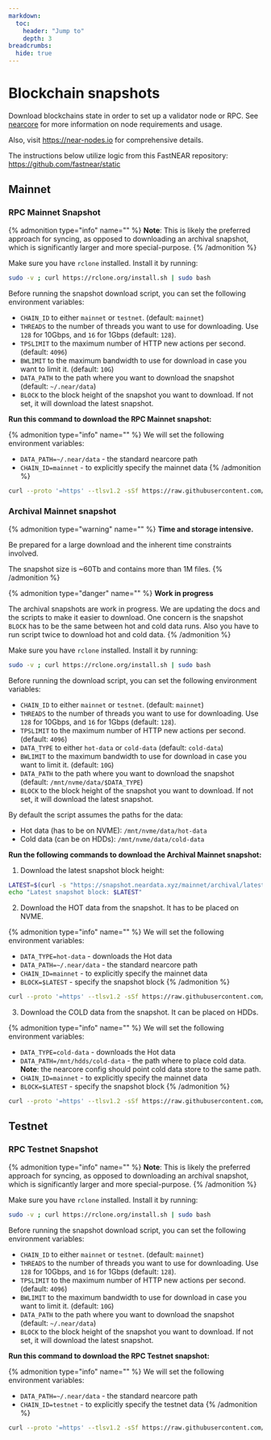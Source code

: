 ```yaml
---
markdown:
  toc:
    header: "Jump to"
    depth: 3
breadcrumbs:
  hide: true
---
```


# Blockchain snapshots

Download blockchains state in order to set up a validator node or RPC. See <a href="https://github.com/near/nearcore?tab=readme-ov-file#about-near" target="_blank">nearcore</a> for more information on node requirements and usage.

Also, visit <a href="https://near-nodes.io" target="_blank">https://near-nodes.io</a> for comprehensive details.

<!-- {% admonition type="info" %}
  MD5 hash verification will be available shortly.<br/>
  _(Certainly by end of year, 2024)_
{% /admonition %} -->

The instructions below utilize logic from this FastNEAR repository: <a href="https://github.com/fastnear/static" target="_blank">https://github.com/fastnear/static</a>

## Mainnet

### RPC Mainnet Snapshot

{% admonition type="info" name="" %}
 **Note**: This is likely the preferred approach for syncing, as opposed to downloading an archival snapshot, which is significantly larger and more special-purpose.
{% /admonition %}  

Make sure you have `rclone` installed. Install it by running:

```bash {% title="rclone installation" %}
sudo -v ; curl https://rclone.org/install.sh | sudo bash
```

Before running the snapshot download script, you can set the following environment variables:

 - `CHAIN_ID` to either `mainnet` or `testnet`. (default: `mainnet`)
 - `THREADS` to the number of threads you want to use for downloading. Use `128` for 10Gbps, and `16` for 1Gbps (default: `128`).
 - `TPSLIMIT` to the maximum number of HTTP new actions per second. (default: `4096`)
 - `BWLIMIT` to the maximum bandwidth to use for download in case you want to limit it. (default: `10G`)
 - `DATA_PATH` to the path where you want to download the snapshot (default: `~/.near/data`)
 - `BLOCK` to the block height of the snapshot you want to download. If not set, it will download the latest snapshot.

**Run this command to download the RPC Mainnet snapshot:**

{% admonition type="info" name="" %}
We will set the following environment variables:
- `DATA_PATH=~/.near/data` - the standard nearcore path
- `CHAIN_ID=mainnet` - to explicitly specify the mainnet data
{% /admonition %}    

```bash {% title="RPC Mainnet Snapshot » ~/.near/data" %}
curl --proto '=https' --tlsv1.2 -sSf https://raw.githubusercontent.com/fastnear/static/refs/heads/main/down_rclone.sh | DATA_PATH=~/.near/data CHAIN_ID=mainnet bash
```

### Archival Mainnet snapshot

{% admonition type="warning" name="" %}
**Time and storage intensive.**

Be prepared for a large download and the inherent time constraints involved.

The snapshot size is ~60Tb and contains more than 1M files.
{% /admonition %} 

{% admonition type="danger" name="" %}
**Work in progress**

The archival snapshots are work in progress. We are updating the docs and the scripts to make it easier to download.
One concern is the snapshot `BLOCK` has to be the same between hot and cold data runs.
Also you have to run script twice to download hot and cold data.
{% /admonition %} 

Make sure you have `rclone` installed. Install it by running:

```bash {% title="rclone installation" %}
sudo -v ; curl https://rclone.org/install.sh | sudo bash
```

Before running the download script, you can set the following environment variables:

 - `CHAIN_ID` to either `mainnet` or `testnet`. (default: `mainnet`)
 - `THREADS` to the number of threads you want to use for downloading. Use `128` for 10Gbps, and `16` for 1Gbps (default: `128`).
 - `TPSLIMIT` to the maximum number of HTTP new actions per second. (default: `4096`)
 - `DATA_TYPE` to either `hot-data` or `cold-data` (default: `cold-data`)
 - `BWLIMIT` to the maximum bandwidth to use for download in case you want to limit it. (default: `10G`)
 - `DATA_PATH` to the path where you want to download the snapshot (default: `/mnt/nvme/data/$DATA_TYPE`)
 - `BLOCK` to the block height of the snapshot you want to download. If not set, it will download the latest snapshot.

By default the script assumes the paths for the data:
- Hot data (has to be on NVME): `/mnt/nvme/data/hot-data`
- Cold data (can be on HDDs): `/mnt/nvme/data/cold-data`


**Run the following commands to download the Archival Mainnet snapshot:**

1. Download the latest snapshot block height:

```bash {% title="Latest archival mainnet snapshot block" %}
LATEST=$(curl -s "https://snapshot.neardata.xyz/mainnet/archival/latest.txt")
echo "Latest snapshot block: $LATEST"
```

2. Download the HOT data from the snapshot. It has to be placed on NVME.

{% admonition type="info" name="" %}
We will set the following environment variables:
- `DATA_TYPE=hot-data` - downloads the Hot data
- `DATA_PATH=~/.near/data` - the standard nearcore path
- `CHAIN_ID=mainnet` - to explicitly specify the mainnet data
- `BLOCK=$LATEST` - specify the snapshot block
{% /admonition %}    

```bash {% title="Archival Mainnet Snapshot (hot-data) » ~/.near/data" %}
curl --proto '=https' --tlsv1.2 -sSf https://raw.githubusercontent.com/fastnear/static/refs/heads/main/down_rclone_archival.sh | DATA_TYPE=hot-data DATA_PATH=~/.near/data CHAIN_ID=mainnet BLOCK=$LATEST bash
```

3. Download the COLD data from the snapshot. It can be placed on HDDs.

{% admonition type="info" name="" %}
We will set the following environment variables:
- `DATA_TYPE=cold-data` - downloads the Hot data
- `DATA_PATH=/mnt/hdds/cold-data` - the path where to place cold data. **Note**: the nearcore config should point cold data store to the same path.
- `CHAIN_ID=mainnet` - to explicitly specify the mainnet data
- `BLOCK=$LATEST` - specify the snapshot block
{% /admonition %}    

```bash {% title="Archival Mainnet Snapshot (cold-data) » /mnt/hdds/cold-data" %}
curl --proto '=https' --tlsv1.2 -sSf https://raw.githubusercontent.com/fastnear/static/refs/heads/main/down_rclone_archival.sh | DATA_TYPE=cold-data DATA_PATH=/mnt/hdds/cold-data CHAIN_ID=mainnet BLOCK=$LATEST bash
```


## Testnet

### RPC Testnet Snapshot

{% admonition type="info" name="" %}
 **Note**: This is likely the preferred approach for syncing, as opposed to downloading an archival snapshot, which is significantly larger and more special-purpose.
{% /admonition %}  

Make sure you have `rclone` installed. Install it by running:

```bash {% title="rclone installation" %}
sudo -v ; curl https://rclone.org/install.sh | sudo bash
```

Before running the snapshot download script, you can set the following environment variables:

 - `CHAIN_ID` to either `mainnet` or `testnet`. (default: `mainnet`)
 - `THREADS` to the number of threads you want to use for downloading. Use `128` for 10Gbps, and `16` for 1Gbps (default: `128`).
 - `TPSLIMIT` to the maximum number of HTTP new actions per second. (default: `4096`)
 - `BWLIMIT` to the maximum bandwidth to use for download in case you want to limit it. (default: `10G`)
 - `DATA_PATH` to the path where you want to download the snapshot (default: `~/.near/data`)
 - `BLOCK` to the block height of the snapshot you want to download. If not set, it will download the latest snapshot.

**Run this command to download the RPC Testnet snapshot:**

{% admonition type="info" name="" %}
We will set the following environment variables:
- `DATA_PATH=~/.near/data` - the standard nearcore path
- `CHAIN_ID=testnet` - to explicitly specify the testnet data
{% /admonition %}    

```bash {% title="RPC Testnet Snapshot » ~/.near/data" %}
curl --proto '=https' --tlsv1.2 -sSf https://raw.githubusercontent.com/fastnear/static/refs/heads/main/down_rclone.sh | DATA_PATH=~/.near/data CHAIN_ID=testnet bash
```
